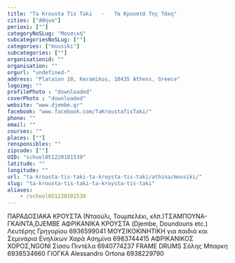 ```yaml
---
title: "Ta Krousta Tis Taki   -   Τα Κρουστά Της Τάκη"
cities: ["Αθήνα"]
perioxi: [""]
categoryNoSLug: "Μουσική"
subcategoriesNoSLug: [""]
categories: ["mousiki"]
subcategories: [""]
organisationid: ""
organisation: ""
orgurl: "undefined-"
address: "Plataion 10, Keramikos, 10435 Athens, Greece"
logoimg: ""
profilePhoto : "downloaded"
coverPhoto : "downloaded"
website: "www.djembe.gr"
facebook: "www.facebook.com/TaKroustaTisTaki/"
phone: ""
email: ""
courses: ""
places: [""]
rensponsibles: ""
zipcode: [""]
UID: "school051220181539"
latitude: ""
longitude: ""
url: "ta-krousta-tis-taki-ta-kroysta-tis-taki/athina/mousiki/"
slug: "ta-krousta-tis-taki-ta-kroysta-tis-taki"
aliases:
    - /school051220181539
---
```





ΠΑΡΑΔΟΣΙΑΚΑ ΚΡΟΥΣΤΑ (Νταούλι, Τουμπελέκι, κλπ.)ΤΣΑΜΠΟΥΝΑ-ΓΚΑΙΝΤΑ,DJEMBE ΑΦΡΙΚΑΝΙΚΑ ΚΡΟΥΣΤΑ (Djembe, Doundouns etc.) Λευτέρης Γρηγορίου 6936599041 ΜΟΥΣΙΚΟΚΙΝΗΤΙΚΗ για παιδιά και Σεμινάρια Ενηλίκων Χαρά Ασημίνα 6983744415 ΑΦΡΙΚΑΝΙΚΟΣ ΧΟΡΟΣ,NGONI Σίσσυ Πιντέλα 6940774237 FRAME DRUMS Σόλης Μπαρκη 6936534660 ΓΙΟΓΚΑ Alessandro Ortona 6938229790